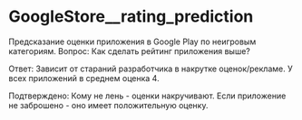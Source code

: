 # GoogleStore__rating_prediction
Предсказание оценки приложения в Google Play по неигровым категориям. 
Вопрос: Как сделать рейтинг приложения выше?

Ответ:
Зависит от стараний разработчика в накрутке оценок/рекламе. 
У всех приложений в среднем оценка 4.

Подтверждено:
Кому не лень - оценки накручивают.
Если приложение не заброшено - оно имеет положительную оценку.
